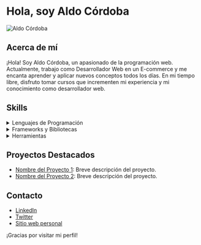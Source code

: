 <!-- README.md -->

# Hola, soy Aldo Córdoba

<img src="https://avatars.githubusercontent.com/u/134328269?v=4" alt="Aldo Córdoba" width="100" height="100">

## Acerca de mí

¡Hola! Soy Aldo Córdoba, un apasionado de la programación web. Actualmente, trabajo como Desarrollador Web en un E-commerce y me encanta aprender y aplicar nuevos conceptos todos los días. En mi tiempo libre, disfruto tomar cursos que incrementen mi experiencia y mi conocimiento como desarrollador web.

## Skills

<details>
  <summary>Lenguajes de Programación</summary>
  <ul>
    <br>
    <img src="https://raw.githubusercontent.com/devicons/devicon/master/icons/html5/html5-original.svg" alt="HTML" width="40" height="40">
    <img src="https://raw.githubusercontent.com/devicons/devicon/master/icons/css3/css3-plain-wordmark.svg" alt="CSS" width="40" height="40">
    <img src="https://raw.githubusercontent.com/devicons/devicon/master/icons/javascript/javascript-original.svg" alt="Javascript" width="40" height="40">
    <img src="https://raw.githubusercontent.com/devicons/devicon/master/icons/csharp/csharp-original.svg" alt="C#" width="40" height="40">
    <img src="https://raw.githubusercontent.com/devicons/devicon/master/icons/php/php-original.svg" alt="PHP" width="50" height="50">
  </ul>
</details>

<details>
  <summary>Frameworks y Bibliotecas</summary>
  <ul>
    <br>
    <img src="https://raw.githubusercontent.com/devicons/devicon/master/icons/laravel/laravel-plain-wordmark.svg" alt="Laravel" width="40" height="40">
    <img src="https://raw.githubusercontent.com/devicons/devicon/master/icons/vuejs/vuejs-original.svg" alt="Vue.js" width="34" height="40">
    <img src="https://raw.githubusercontent.com/devicons/devicon/master/icons/bootstrap/bootstrap-original.svg" alt="Bootstrap" width="40" height="40">
  </ul>
</details>

<details>
  <summary>Herramientas</summary>
  <ul>
    <br>
    <img src="https://raw.githubusercontent.com/devicons/devicon/master/icons/git/git-original.svg" alt="GIT" width="40" height="40">
    <img src="https://upload.wikimedia.org/wikipedia/commons/thumb/9/9a/Visual_Studio_Code_1.35_icon.svg/768px-Visual_Studio_Code_1.35_icon.svg.png" alt="Visual Studio Code" width="40" height="40">
  </ul>
</details>

## Proyectos Destacados

- [Nombre del Proyecto 1](enlace-al-proyecto-1): Breve descripción del proyecto.
- [Nombre del Proyecto 2](enlace-al-proyecto-2): Breve descripción del proyecto.

## Contacto

- [LinkedIn](enlace-a-tu-perfil-de-LinkedIn)
- [Twitter](enlace-a-tu-perfil-de-Twitter)
- [Sitio web personal](enlace-a-tu-sitio-web)

¡Gracias por visitar mi perfil!
